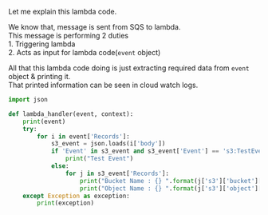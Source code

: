 Let me explain this lambda code.</br>

We know that, message is sent from SQS to lambda.</br>
This message is performing 2 duties</br>
    1. Triggering lambda</br>
    2. Acts as input for lambda code(`event` object)</br>

All that this lambda code doing is just extracting required data from `event` object & printing it.</br>
That printed information can be seen in cloud watch logs.

```python
import json

def lambda_handler(event, context):
    print(event)
    try:
        for i in event['Records']:
            s3_event = json.loads(i['body'])
            if 'Event' in s3_event and s3_event['Event'] == 's3:TestEvent':
                print("Test Event")
            else:
                for j in s3_event['Records']:
                    print("Bucket Name : {} ".format(j['s3']['bucket']['name']))
                    print("Object Name : {} ".format(j['s3']['object']['key']))
    except Exception as exception:
        print(exception)
```
